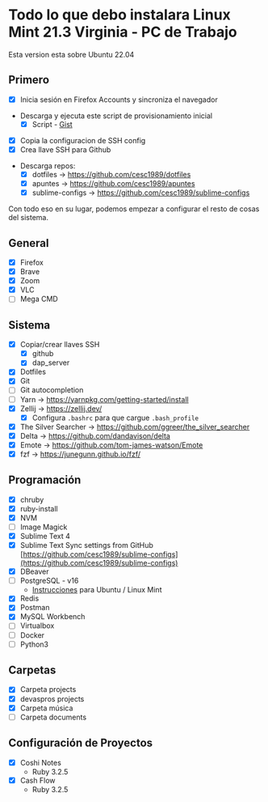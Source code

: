 # Todo lo que debo instalara Linux Mint 21.3 Virginia - PC de Trabajo

Esta version esta sobre Ubuntu 22.04

## Primero

- [x] Inicia sesión en Firefox Accounts y sincroniza el navegador
- Descarga y ejecuta este script de provisionamiento inicial
	- [x] Script - [Gist](https://gist.github.com/cesc1989/5f538428d143d8e5427f#file-01_provision_linux_mint-sh-L46)
- [x] Copia la configuracion de SSH config
- [x] Crea llave SSH para Github
- Descarga repos:
  - [x] dotfiles -> https://github.com/cesc1989/dotfiles
  - [x] apuntes -> https://github.com/cesc1989/apuntes
  - [x] sublime-configs -> https://github.com/cesc1989/sublime-configs

Con todo eso en su lugar, podemos empezar a configurar el resto de cosas del sistema.

## General

- [x] Firefox
- [x] Brave
- [x] Zoom
- [x] VLC
- [ ] Mega CMD

## Sistema

- [x] Copiar/crear llaves SSH
    - [x] github
    - [x] dap_server
- [x] Dotfiles
- [x] Git
- [ ] Git autocompletion
- [ ] Yarn -> https://yarnpkg.com/getting-started/install
- [x] Zellij -> https://zellij.dev/
	- [x] Configura `.bashrc` para que cargue `.bash_profile`
- [x] The Silver Searcher -> https://github.com/ggreer/the_silver_searcher
- [x] Delta -> https://github.com/dandavison/delta
- [x] Emote -> https://github.com/tom-james-watson/Emote
- [x] fzf -> https://junegunn.github.io/fzf/

## Programación

- [x] chruby
- [x] ruby-install
- [x] NVM
- [ ] Image Magick
- [x] Sublime Text 4
- [x] Sublime Text Sync settings from GitHub [https://github.com/cesc1989/sublime-configs](https://github.com/cesc1989/sublime-configs)
- [x] DBeaver 
- [ ] PostgreSQL - v16 
    - [Instrucciones](https://www.digitalocean.com/community/tutorials/how-to-install-postgresql-on-ubuntu-22-04-quickstart) para Ubuntu / Linux Mint
- [x] Redis
- [x] Postman
- [x] MySQL Workbench
- [ ] Virtualbox
- [ ] Docker
- [ ] Python3

## Carpetas

- [x] Carpeta projects
- [x] devaspros projects
- [x] Carpeta música
- [ ] Carpeta documents

## Configuración de Proyectos

- [x] Coshi Notes    
    - Ruby 3.2.5
- [x] Cash Flow
    - Ruby 3.2.5